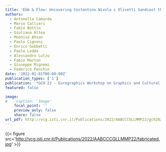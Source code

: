 ```yaml
---
title: 'Ebb & Flow: Uncovering Costantino Nivola s Olivetti Sandcast through 3D Fabrication and Virtual Exploration'
authors:
  - Antonella Camarda
  - Marco Callieri
  - Fabio Bettio
  - Giuliana Altea
  - Moonisa Ahsan
  - Paolo Cignoni
  - Enrico Gobbetti
  - Paolo Ledda
  - Alessandro Lutzu
  - Fabio Marton
  - Giuseppe Mignemi
  - Federico Ponchio
date: '2022-01-01T00:00:00Z'
publication_types: ['1']
publication: '*GCH 22 - Eurographics Workshop on Graphics and Cultural Heritage*'
featured: false

image:
#    caption: 'Image'
    focal_point: ''
    preview_only: false
    share: false
url_pdf: http://vcg.isti.cnr.it/Publications/2022/AABCCCGLLMMP22/gch2022-nivola.pdf
---
```

{{< figure src='http://vcg.isti.cnr.it/Publications/2022/AABCCCGLLMMP22/fabricated.jpg' >}}
